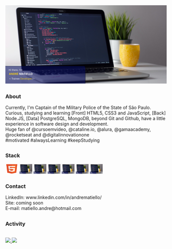 <!-- *********************************** Banner ************************************************ -->
<img src="./assets/img-desktop-github.jpg" align="center">

<!-- ****************************************** Bio ******************************************** -->
##

### About
<p align="left">
Currently, I'm Captain of the Military Police of the State of São Paulo.<br>
Curious, studying and learning [Front] HTML5, CSS3 and JavaScript, [Back] Node.JS, [Data] PostgreSQL, MongoDB, beyond Git and Github, have a little experience in software design and development.<br>
Huge fan of @cursoemvideo, @cataline.io, @alura, @gamaacademy, @rocketseat and @digitalinnovationone<br>
#motivated #alwaysLearning #keepStudying
</p>

<!-- ****************************************** Stack ****************************************** -->
##
### Stack
<div style="display: inline_block">
  <img align="center" alt="matiello-HTML" height="30" width="40" src="./assets/html5.svg">
  <img align="center" alt="matiello-CSS" height="30" width="40" src="./assets/img-desktop-github.jpg">
  <img align="center" alt="matiello-Js" height="30" width="40" src="./assets/img-desktop-github.jpg">
  <img align="center" alt="matiello-Ts" height="30" width="40" src="./assets/img-desktop-github.jpg">
  <img align="center" alt="matiello-React" height="30" width="40" src="./assets/img-desktop-github.jpg">
  <img align="center" alt="matiello-HTML" height="30" width="40" src="./assets/img-desktop-github.jpg">
  <img align="center" alt="matiello-CSS" height="30" width="40" src="./assets/img-desktop-github.jpg">
</div>

<!-- ****************************************** Contact ****************************************** -->
##
### Contact
<p align="left">
LinkedIn: www.linkedin.com/in/andrematiello/<br>
Site: coming soon<br>
E-mail: matiello.andre@hotmail.com<br>
</p>

<!-- ****************************************** Activity ***************************************** -->
##
### Activity
<div><br>
  <a href="https://github.com/andrematiello">
  <img height="180em" src="https://github-readme-stats.vercel.app/api?username=andrematiello&show_icons=true&theme=dracula&include_all_commits=true&count_private=true"/>
  <img height="180em" src="https://github-readme-stats.vercel.app/api/top-langs/?username=andrematiello&layout=compact&langs_count=7&theme=dracula"/>
</div>
